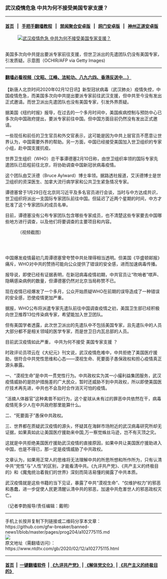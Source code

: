 ### 武汉疫情危急 中共为何不接受美国专家支援？
------------------------

#### [首页](https://github.com/gfw-breaker/banned-news1/blob/master/README.md) &nbsp;&nbsp;|&nbsp;&nbsp; [手把手翻墙教程](https://github.com/gfw-breaker/guides/wiki) &nbsp;&nbsp;|&nbsp;&nbsp; [禁闻聚合安卓版](https://github.com/gfw-breaker/bn-android) &nbsp;&nbsp;|&nbsp;&nbsp; [网门安卓版](https://github.com/oGate2/oGate) &nbsp;&nbsp;|&nbsp;&nbsp; [神州正道安卓版](https://github.com/SzzdOgate/update) 



<div><div class="featured_image">
 <a href="https://i.ntdtv.com/assets/uploads/2020/02/GettyImages-1197873982.jpg" target="_blank">
  <figure>
   <img alt="武汉疫情危急 中共为何不接受美国专家支援？" src="https://i.ntdtv.com/assets/uploads/2020/02/GettyImages-1197873982-800x450.jpg"/>
  </figure><br/>
 </a>
 <span class="caption">
  美国多次向中共提出要派专家前往支援，但世卫派出的先遣团队仍没有美国专家，引发质疑。示意图（OCHIR/AFP via Getty Images)
 </span>
</div>
</div><hr/>

#### [翻墙必看视频（文昭、江峰、法轮功、八九六四、香港反送中...）](https://github.com/gfw-breaker/banned-news1/blob/master/pages/link3.md)

<div><div class="post_content" itemprop="articleBody">
 <p>
  【新唐人北京时间2020年02月12日讯】新型冠状病毒（武汉肺炎）疫情失控，中国疫情危急，而美国多次向中共提出要派专家前往武汉支援，但中共至今没有发出正式邀请。而世卫派出先遣团队也没有美国专家，引发外界质疑。
 </p>
 <p>
  据美国《纽约时报》报导，在过去的一个多月时间中，美国疾病控制与预防中心已多次向中国政府提出，要派专家前往中国。但中国方面目前仍然没有发出正式邀请。
 </p>
 <p>
  一些现任和前任的卫生官员和外交官表示，这可能是因为中共上层官员不愿意让世界认为，中国需要外界的帮助。另一方面，中国已经接受美国加入世卫组织的专家小组，赴中国支援抗疫。
 </p>
 <p>
  世界卫生组织（WHO）总干事谭德塞2月10日称，由世卫组织率领的国际专家先遣团队已启程前往北京，将协助调查中国新冠状病毒疫情。
 </p>
 <p>
  这个团队由艾沃德（Bruce Aylward）博士率领。据路透社报道，艾沃德博士是世卫组织的资深医生、加拿大流行病学家和公共卫生紧急情况专家。
 </p>
 <p>
  谭德塞曾于1月29日在北京同习近平及多名官员进行会谈，当时与中方达成共识，世卫组织将派出一支国际专家团队前往中国。但延迟了近两个星期的时间，中方才批准了这个专家团队的成员名单。
 </p>
 <p>
  目前，谭德塞没有公布专家团队包含哪些专家成员，也不清楚这些专家要去中国哪些地方进行调查，以及他们将要调查的主要项目和内容。
 </p>
 <figure class="wp-caption alignnone" id="attachment_102775113" style="width: 600px">
  <ok href="https://i.ntdtv.com/assets/uploads/2020/02/thumbnail_d-721.jpg">
   <img alt="" class="size-medium wp-image-102775113" src="https://i.ntdtv.com/assets/uploads/2020/02/thumbnail_d-721-600x337.jpg"/>
  </ok>
  <br/><figcaption class="wp-caption-text">
   （视频截图）
  </figcaption><br/>
 </figure><br/>
 <p>
  中国爆发疫情最初几周谭德塞曾夸赞中共处理得相当透明。但美国《华盛顿邮报》痛斥，WHO对中共的赞扬可能向公众提供了错误的安全感，进而加速病毒传播。
 </p>
 <p>
  报导说，即使已经有证据表明，在新冠病毒疫情初期，中共官员让“吹哨者”噤声、隐瞒感染病例的数量，但谭德塞仍然对北京当局称赞不已。
 </p>
 <p>
  现在疫情已经爆发了一个多月，公众开始质疑WHO在前期的误导造成了一种错误的安全感，恐使疫情更加严重。
 </p>
 <p>
  据报，WHO公布将派遣专家先遣队前往中国调查疫情之初，美国卫生部已经积极向世卫推荐13位传染病专家，希望能加入世卫团队。
 </p>
 <p>
  但有美国学者透露，此次世卫派出的先遣队中不包括美国专家，且先遣队中的人员大部分都不是相关领域的医学专家，而是世卫日内瓦总部的人员。
 </p>
 <p>
  目前武汉疫情如此严重，
  <ok href="https://www.ntdtv.com/gb/中共为何不接受.htm">
   中共为何不接受
  </ok>
  <ok href="https://www.ntdtv.com/gb/美国专家支援.htm">
   美国专家支援
  </ok>
  ？
 </p>
 <p>
  时政评论员项云在《大纪元》刊文说，武汉疫情危难中，中共拒绝了美国医疗援助，很符合中共党性思维和心态——漠视生命、死要面子愚保政权和担心疫情真正源头暴露。
 </p>
 <p>
  一、“漠视生命”是中共一贯党性行为。中共政权实为其一小撮利益集团服务，武汉疫情威胁的是防护措施差的广大民众，暂时还威胁不到中共政权，所以即使美国医疗技术再先进，中共也不会及时合作消灭可怕的疫情。
 </p>
 <p>
  “活摘人体器官”这种禽兽不如行为，这个星球从未有过的罪恶中共依然在干，病毒疫情死多少人在中共政府那里能算什么。
 </p>
 <p>
  二、“死要面子”愚保中共政权。
 </p>
 <p>
  三、世界都在质疑武汉疫情的源头，怀疑其在海鲜市场附近的武汉病毒研究所却无证据，如果真如此让美国医疗援助来中国,万一察觉蛛丝马迹，岂不有灭顶之灾。
 </p>
 <p>
  这就是中共拒绝美国医疗援助武汉疫情的直接原因，如果中共让美国医疗援助进入中国，也是不得已，那一定是疫情威胁了中共政权。
 </p>
 <p>
  文章认为，如果用正常人的思维将无法理解中共的所思所想和所作所为，只有认清中共“党性”与“人性”的区别，才能看清中共。《九评共产党》、《共产主义的终极目的》和《魔鬼统治着我们的世界》深刻而简洁易懂的揭露了中共本质。
 </p>
 <p>
  武汉疫情就是这些书籍的当下见证，暴露了中共“漠视生命”、“仅维护权力”的邪恶和愚蠢，进一步促使人民更清醒认清中共的邪恶，加速中共危害世人的邪恶政权灭亡。
 </p>
 <p>
  （记者李韵报导/责任编辑：戴明）
 </p>
 <div class="single_ad">
 </div>
</div>
</div>
<hr/>
手机上长按并复制下列链接或二维码分享本文章：<br/>
https://github.com/gfw-breaker/banned-news1/blob/master/pages/prog204/a102775115.md <br/>
<a href='https://github.com/gfw-breaker/banned-news1/blob/master/pages/prog204/a102775115.md'><img src='https://github.com/gfw-breaker/banned-news1/blob/master/pages/prog204/a102775115.md.png'/></a> <br/>
原文地址（需翻墙访问）：https://www.ntdtv.com/gb/2020/02/12/a102775115.html


------------------------
#### [首页](https://github.com/gfw-breaker/banned-news1/blob/master/README.md) &nbsp;|&nbsp; [一键翻墙软件](https://github.com/gfw-breaker/nogfw/blob/master/README.md) &nbsp;| [《九评共产党》](https://github.com/gfw-breaker/9ping.md/blob/master/README.md#九评之一评共产党是什么) | [《解体党文化》](https://github.com/gfw-breaker/jtdwh.md/blob/master/README.md) | [《共产主义的终极目的》](https://github.com/gfw-breaker/gczydzjmd.md/blob/master/README.md)


<img src='http://gfw-breaker.win/banned-news/pages/prog204/a102775115.md' width='0px' height='0px'/>